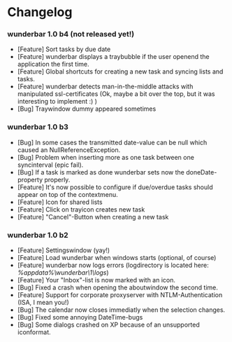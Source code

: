Changelog
=========

### wunderbar 1.0 b4 (not released yet!)
* [Feature] Sort tasks by due date
* [Feature] wunderbar displays a traybubble if the user openend the application the first time.
* [Feature] Global shortcuts for creating a new task and syncing lists and tasks.
* [Feature] wunderbar detects man-in-the-middle attacks with manipulated ssl-certificates (Ok, maybe a bit over the top, but it was interesting to implement :) )
* [Bug] Traywindow dummy appeared sometimes

### wunderbar 1.0 b3
* [Bug] In some cases the transmitted date-value can be null which caused an NullReferenceException.
* [Bug] Problem when inserting more as one task between one syncinterval (epic fail).
* [Bug] If a task is marked as done wunderbar sets now the doneDate-property properly.
* [Feature] It's now possible to configure if due/overdue tasks should appear on top of the contextmenu.
* [Feature] Icon for shared lists
* [Feature] Click on trayicon creates new task
* [Feature] "Cancel"-Button when creating a new task

### wunderbar 1.0 b2
* [Feature] Settingswindow (yay!)
* [Feature] Load wunderbar when windows starts (optional, of course)
* [Feature] wunderbar now logs errors (logdirectory is located here: *%appdata%\wunderbar\1\logs*)
* [Feature] Your "Inbox"-list is now marked with an icon.
* [Bug] Fixed a crash when opening the aboutwindow the second time.
* [Feature] Support for corporate proxyserver with NTLM-Authentication (ISA, I mean you!)
* [Bug] The calendar now closes immediatly when the selection changes.
* [Bug] Fixed some annoying DateTime-bugs
* [Bug] Some dialogs crashed on XP because of an unsupported iconformat.